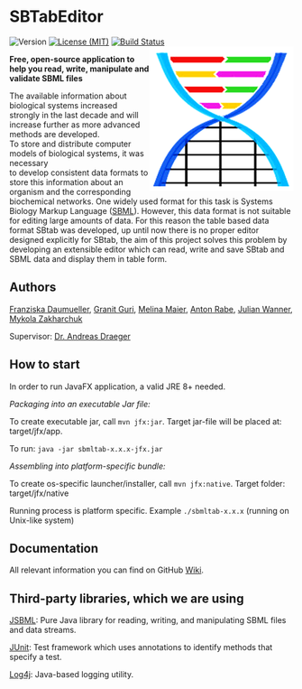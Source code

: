 # SBTabEditor
![Version](https://img.shields.io/badge/version-0.1.4-yellow.svg) [![License (MIT)](https://img.shields.io/github/license/mashape/apistatus.svg)](http://opensource.org/licenses/MIT) [![Build Status](https://travis-ci.com/draeger-lab/SBTabEditor.svg?token=ByDn1ybpoXpKvMHXpZD4&branch=master)](https://travis-ci.com/draeger-lab/SBTabEditor)
<img align="right" src="src/main/resources/de/sbtab/view/Icon_256.png"/>

**Free, open-source application to help you read, write, manipulate and validate SBML files**

The available information about biological systems increased strongly in the last decade and will
increase further as more advanced methods are developed. <br>To store and distribute computer models of biological systems, it
was necessary<br> to develop consistent data formats to store this information about an organism and
the corresponding biochemical networks. One widely used format for this task is Systems Biology
Markup Language ([SBML](http://sbml.org)). However, this data format is not suitable for editing large
amounts of data. For this reason the table based data<br> format SBtab was developed, up until now
there is no proper editor designed explicitly for SBtab, the aim of this project solves this problem
by developing an extensible editor which can read, write and save SBtab and SBML data
and display them in table form.

## Authors
[Franziska Daumueller](https://github.com/FranziskaDaumueller),
[Granit Guri](https://github.com/GranitGuri),
[Melina Maier](https://github.com/MelinaMaier),
[Anton Rabe](https://github.com/AntonJuliusRabe),
[Julian Wanner](https://github.com/JuliWanner),
[Mykola Zakharchuk](https://github.com/zakharc)

Supervisor:
[Dr. Andreas Draeger](https://github.com/draeger)

## How to start
In order to run JavaFX application, a valid JRE 8+ needed.

_Packaging into an executable Jar file:_

To create executable jar, call `mvn jfx:jar`. Target jar-file will be placed at: target/jfx/app.

To run: `java -jar sbmltab-x.x.x-jfx.jar`


_Assembling into platform-specific bundle:_

To create os-specific launcher/installer, call `mvn jfx:native`. Target folder: target/jfx/native

Running process is platform specific. Example `./sbmltab-x.x.x` (running on Unix-like system)
 
## Documentation
All relevant information you can find on GitHub [Wiki](https://github.com/draeger-lab/SBTabEditor/wiki).

## Third-party libraries, which we are using

[JSBML](https://github.com/sbmlteam/jsbml): Pure Java library for reading, writing, and manipulating SBML files and data streams.

[JUnit](https://github.com/junit-team/junit5/): Test framework which uses annotations to identify methods that specify a test. 

[Log4j](https://logging.apache.org/log4j/2.x/): Java-based logging utility.
